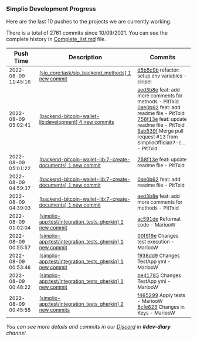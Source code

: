 
### Simplio Development Progress

Here are the last 10 pushes to the projects we are currently working.

There is a total of 2761 commits since 10/09/2021. You can see the complete history in
 [Complete_list.md](Complete_list.md) file.

| Push Time | Description | Commits |
| --- | --- | --- |
| <sub>2022-08-09 11:45:16</sub> | <sub>[[sio_core:task/sio\_backend\_methods] 1 new commit](https://github.com/SimplioOfficial/sio_core/commit/d5b5c9b0ee0777a9d5e624bb755512f863eea515)</sub> | <sub>[d5b5c9b](https://github.com/SimplioOfficial/sio_core/commit/d5b5c9b0ee0777a9d5e624bb755512f863eea515) refactor: setup env variables - ciripel</sub> |
| <sub>2022-08-09 05:02:41</sub> | <sub>[[backend-bitcoin-wallet-lib:development] 4 new commits](https://github.com/SimplioOfficial/backend-bitcoin-wallet-lib/compare/794781ad331b...6ab539f8be8e)</sub> | <sub>[aed3b8e](https://github.com/SimplioOfficial/backend-bitcoin-wallet-lib/commit/aed3b8ed37f0c3b3ad119349c8883e956ed3240c) feat: add more comments for methods - PitTxid<br>[0ae0b62](https://github.com/SimplioOfficial/backend-bitcoin-wallet-lib/commit/0ae0b6296308d2d484cf0232369b7deb3faa9afa) feat: add readme file - PitTxid<br>[758f13e](https://github.com/SimplioOfficial/backend-bitcoin-wallet-lib/commit/758f13e29d629def13bd971ebe1c53f075c80e6b) feat: update readme file - PitTxid<br>[6ab539f](https://github.com/SimplioOfficial/backend-bitcoin-wallet-lib/commit/6ab539f8be8ebfa0b0e735e7ab7dbc21b81e7584) Merge pull request #13 from SimplioOfficial/7-c... - PitTxid</sub> |
| <sub>2022-08-09 05:01:22</sub> | <sub>[[backend-bitcoin-wallet-lib:7\-create\-documents] 1 new commit](https://github.com/SimplioOfficial/backend-bitcoin-wallet-lib/commit/758f13e29d629def13bd971ebe1c53f075c80e6b)</sub> | <sub>[758f13e](https://github.com/SimplioOfficial/backend-bitcoin-wallet-lib/commit/758f13e29d629def13bd971ebe1c53f075c80e6b) feat: update readme file - PitTxid</sub> |
| <sub>2022-08-09 04:59:37</sub> | <sub>[[backend-bitcoin-wallet-lib:7\-create\-documents] 1 new commit](https://github.com/SimplioOfficial/backend-bitcoin-wallet-lib/commit/0ae0b6296308d2d484cf0232369b7deb3faa9afa)</sub> | <sub>[0ae0b62](https://github.com/SimplioOfficial/backend-bitcoin-wallet-lib/commit/0ae0b6296308d2d484cf0232369b7deb3faa9afa) feat: add readme file - PitTxid</sub> |
| <sub>2022-08-09 04:39:03</sub> | <sub>[[backend-bitcoin-wallet-lib:7\-create\-documents] 1 new commit](https://github.com/SimplioOfficial/backend-bitcoin-wallet-lib/commit/aed3b8ed37f0c3b3ad119349c8883e956ed3240c)</sub> | <sub>[aed3b8e](https://github.com/SimplioOfficial/backend-bitcoin-wallet-lib/commit/aed3b8ed37f0c3b3ad119349c8883e956ed3240c) feat: add more comments for methods - PitTxid</sub> |
| <sub>2022-08-09 01:02:04</sub> | <sub>[[simplio-app:test/integration\_tests\_gherkin] 1 new commit](https://github.com/SimplioOfficial/simplio-app/commit/ac591de29a687e2a7b87f5cdfac37f9f0114553d)</sub> | <sub>[ac591de](https://github.com/SimplioOfficial/simplio-app/commit/ac591de29a687e2a7b87f5cdfac37f9f0114553d) Reformat code - MariooW</sub> |
| <sub>2022-08-09 00:55:57</sub> | <sub>[[simplio-app:test/integration\_tests\_gherkin] 1 new commit](https://github.com/SimplioOfficial/simplio-app/commit/00f9f9e1a658a08863a2a4f2030722bd9e7e8493)</sub> | <sub>[00f9f9e](https://github.com/SimplioOfficial/simplio-app/commit/00f9f9e1a658a08863a2a4f2030722bd9e7e8493) Changes test execution - MariooW</sub> |
| <sub>2022-08-09 00:53:46</sub> | <sub>[[simplio-app:test/integration\_tests\_gherkin] 1 new commit](https://github.com/SimplioOfficial/simplio-app/commit/f938dd9eb45ec75b8ed3483fd52c39aa9eff3508)</sub> | <sub>[f938dd9](https://github.com/SimplioOfficial/simplio-app/commit/f938dd9eb45ec75b8ed3483fd52c39aa9eff3508) Changes TestApp yml - MariooW</sub> |
| <sub>2022-08-09 00:48:22</sub> | <sub>[[simplio-app:test/integration\_tests\_gherkin] 1 new commit](https://github.com/SimplioOfficial/simplio-app/commit/be41785f0aa88fc9bf08f95fb6800c809ecbbe33)</sub> | <sub>[be41785](https://github.com/SimplioOfficial/simplio-app/commit/be41785f0aa88fc9bf08f95fb6800c809ecbbe33) Changes TestApp yml - MariooW</sub> |
| <sub>2022-08-09 00:45:55</sub> | <sub>[[simplio-app:test/integration\_tests\_gherkin] 2 new commits](https://github.com/SimplioOfficial/simplio-app/compare/f46529937571^...8cfe6235a5de)</sub> | <sub>[f465299](https://github.com/SimplioOfficial/simplio-app/commit/f4652993757147eb5966b5dfb4b39f38d6003ecd) Apply tests - MariooW<br>[8cfe623](https://github.com/SimplioOfficial/simplio-app/commit/8cfe6235a5de8c10a049fa0b00fa542fde784b94) Changes in Keys - MariooW</sub> |

_You can see more details and commits in our [Discord](https://discord.gg/aKhjuwZmdP) in **#dev-diary** channel._
